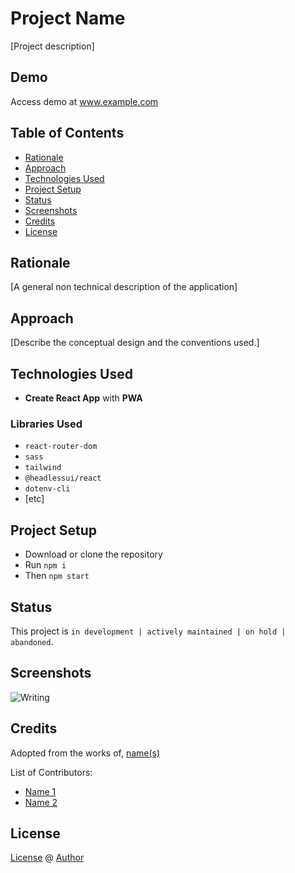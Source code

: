 # Project Name
[Project description]

## Demo
Access demo at www.example.com

## Table of Contents
- [Rationale](#rationale)
- [Approach](#approach)
- [Technologies Used](#technologies-used)
- [Project Setup](#project-setup)
- [Status](#status)
- [Screenshots](#screenshots)
- [Credits](#credits)
- [License](#license)

## Rationale
[A general non technical description of the application]

## Approach
[Describe the conceptual design and the conventions used.]

## Technologies Used
- **Create React App** with **PWA**

### Libraries Used
- `react-router-dom`
- `sass`
- `tailwind`
- `@headlessui/react`
- `dotenv-cli`
- [etc]

## Project Setup
- Download or clone the repository
- Run `npm i`
- Then `npm start`

## Status
This project is `in development | actively maintained | on hold | abandoned`.

## Screenshots
![Writing](https://source.unsplash.com/O2MdroNurVw/600x200)

## Credits
Adopted from the works of, [name(s)]()

List of Contributors:
- [Name 1]()
- [Name 2]()

## License
[License]() @ [Author]()
